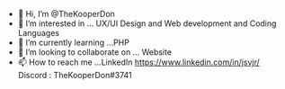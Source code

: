 - 👋 Hi, I’m @TheKooperDon
- 👀 I’m interested in ... UX/UI Design and Web development and Coding Languages
- 🌱 I’m currently learning ...PHP
- 💞️ I’m looking to collaborate on ... Website 
- 📫 How to reach me ...LinkedIn https://www.linkedin.com/in/jsvjr/ Discord : TheKooperDon#3741

<!---
TheKooperDon/TheKooperDon is a ✨ special ✨ repository because its `README.md` (this file) appears on your GitHub profile.
You can click the Preview link to take a look at your changes.
--->
